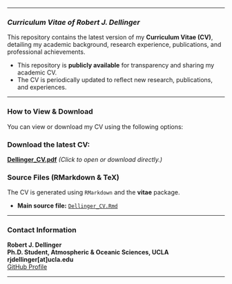 
---

### *Curriculum Vitae of Robert J. Dellinger*

This repository contains the latest version of my **Curriculum Vitae (CV)**, detailing my academic background, research experience, publications, and professional achievements.
- This repository is **publicly available** for transparency and sharing my academic CV.
- The CV is periodically updated to reflect new research, publications, and experiences.
  
---

### **How to View & Download**
You can view or download my CV using the following options:  

### **Download the latest CV:**  
[**Dellinger_CV.pdf**](https://github.com/rob-dellinger/Dellinger_RJ_CV/raw/main//Scripts/Dellinger_CV.pdf) *(Click to open or download directly.)*  

### **Source Files (RMarkdown & TeX)**  
The CV is generated using `RMarkdown` and the **vitae** package.  

- **Main source file:** [`Dellinger_CV.Rmd`](./Scripts/Dellinger_CV.Rmd)  

---

### **Contact Information**
 **Robert J. Dellinger**  
 **Ph.D. Student, Atmospheric & Oceanic Sciences, UCLA**  
 **rjdellinger[at]ucla.edu**  
 [GitHub Profile](https://github.com/rob-dellinger)  

---

